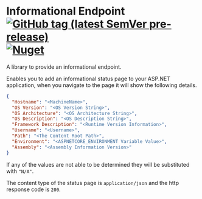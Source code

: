 # Informational Endpoint [![GitHub tag (latest SemVer pre-release)](https://img.shields.io/github/v/tag/deathchurch/informationalendpoint?include_prereleases)](https://github.com/deathchurch/InformationalEndpoint/releases/tag/v0.0.4-pre) [![Nuget](https://img.shields.io/nuget/v/InformationalEndpoint?style=plastic)](https://www.nuget.org/packages/InformationalEndpoint)

A library to provide an informational endpoint.

Enables you to add an informational status page to your ASP.NET application, when you navigate to the page it will show the following details.

```json
{
  "Hostname": "<MachineName>",
  "OS Version": "<OS Version String>",
  "OS Architecture": "<OS Architecture String>",
  "OS Description": "<OS Description String>",
  "Framework Description": "<Runtime Version Information>",
  "Username": "<Username>",
  "Path": "<The Content Root Path>",
  "Environment": "<ASPNETCORE_ENVIRONMENT Variable Value>",
  "Assembly": "<Assembly Information Version>"            
}
```
If any of the values are not able to be determined they will be substituted with ```"N/A"```.

The content type of the status page is ```application/json``` and the http response code is ```200```.

